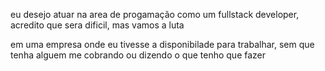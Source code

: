 


eu desejo atuar na area de progamação como um fullstack developer, acredito que sera dificil, mas vamos a luta

em uma empresa onde eu tivesse a disponibilade para trabalhar, sem que tenha alguem me cobrando ou dizendo o que tenho que fazer 
